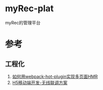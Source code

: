 # myRec-plat
myRec的管理平台

# 参考
## 工程化
1. [如何用webpack-hot-plugin实现多页面HMR](https://juejin.im/post/5d919be46fb9a04de2379993)
2. [H5移动端开发-无线联调方案](https://juejin.im/post/5d9181e0e51d4578414c439e)
